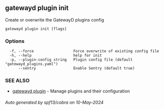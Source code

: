 ## gatewayd plugin init

Create or overwrite the GatewayD plugins config

```
gatewayd plugin init [flags]
```

### Options

```
  -f, --force                  Force overwrite of existing config file
  -h, --help                   help for init
  -p, --plugin-config string   Plugin config file (default "gatewayd_plugins.yaml")
      --sentry                 Enable Sentry (default true)
```

### SEE ALSO

* [gatewayd plugin](gatewayd_plugin.md)	 - Manage plugins and their configuration

###### Auto generated by spf13/cobra on 10-May-2024
